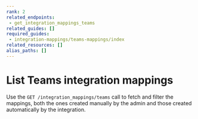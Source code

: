 ```yaml
---
rank: 2
related_endpoints:
 - get_integration_mappings_teams
related_guides: []
required_guides:
 - integration-mappings/teams-mappings/index
related_resources: []
alias_paths: []
---
```

# List Teams integration mappings

Use the `GET /integration_mappings/teams` call to fetch and filter the mappings,
both the ones created manually by the admin and those created automatically by the
integration.

<Samples id='get-integration-mappings-teams' />